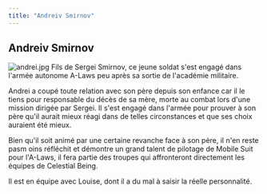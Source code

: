 ```yaml
---
title: "Andreiv Smirnov"
---
```


Andreiv Smirnov
---------------

![andrei.jpg](/images/stories/saga/gundam00/persos/s2/andrei.jpg "andrei.jpg")
Fils de Sergei Smirnov, ce jeune soldat s'est engagé dans l'armée autonome A-Laws peu après sa sortie de l'académie militaire.


Andrei a coupé toute relation avec son père depuis son enfance car il le tiens pour responsable du décès de sa mère, morte au combat lors d'une mission dirigée par Sergei. Il s'est engagé dans l'armée pour prouver à son père qu'il aurait mieux réagi dans de telles circonstances et que ses choix auraient été mieux.


Bien qu'il soit animé par une certaine revanche face à son père, il n'en reste pasm oins réfléchit et démontre un grand talent de pilotage de Mobile Suit pour l'A-Laws, il fera partie des troupes qui affronteront directement les équipes de Celestial Being.


Il est en équipe avec Louise, dont il a du mal à saisir la réelle personnalité.


